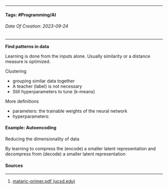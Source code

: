 __________________________________________________________________________
#### **Tags:** #Programming/AI
###### *Date Of Creation: 2023-09-24*
__________________________________________________________________________

**Find patterns in data**

Learning is done from the inputs alone. Usually similarity or a distance measure is optimized.

Clustering
- grouping similar data together
- A teacher (label) is not necessary
- Still hyperparameters to tune (k-means)

More definitions
- parameters: the trainable weights of the neural network
- hyperparameters:

#### Example: Autoencoding

Reducing the dimensionality of data

By learning to compress the (encode) a smaller latent representation and decompress from (decode) a smaller latent representation


#### Sources
__________________________________________________________________________
1. [mataric-primer.pdf (ucsd.edu)](https://pages.ucsd.edu/~ehutchins/cogs8/mataric-primer.pdf)